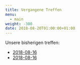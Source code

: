 ```yaml
---
title: Vergangene Treffen
menu:
  - main
weight: -300
date: 2018-08-20T01:00:00+01:00
---
```


Unsere bisherigen treffen:

* [2018-08-16](/treffen/2018-08-16/)
* [2018-08-16](/treffen/2018-09-20/)